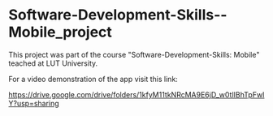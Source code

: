 # Software-Development-Skills--Mobile_project

This project was part of the course "Software-Development-Skills: Mobile" teached at LUT University. 

For a video demonstration of the app visit this link: 

https://drive.google.com/drive/folders/1kfyM11tkNRcMA9E6jD_w0tlIBhTpFwIY?usp=sharing







